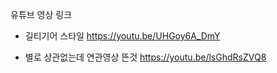 

유튜브 영상 링크


* 길티기어  스타일
https://youtu.be/UHGoy6A_DmY



* 별로 상관없는데 연관영상 뜬것
https://youtu.be/lsGhdRsZVQ8
